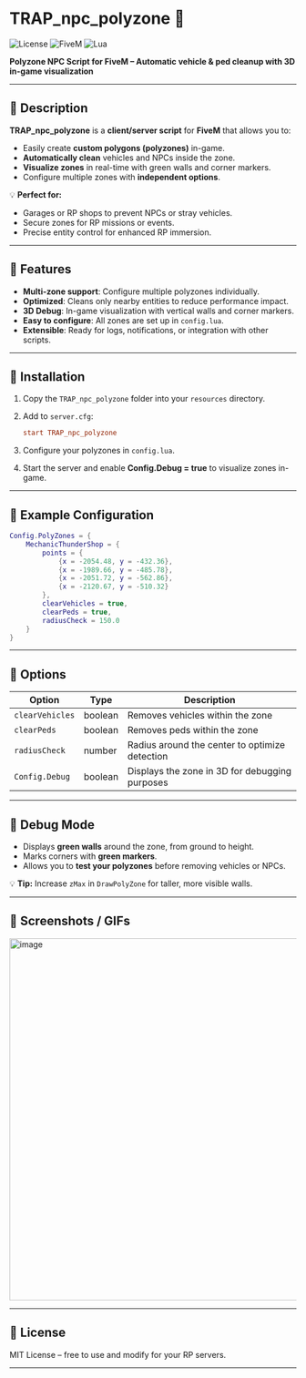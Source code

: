 # TRAP_npc_polyzone 🚀

![License](https://img.shields.io/badge/License-MIT-green) ![FiveM](https://img.shields.io/badge/FiveM-Compatible-blue) ![Lua](https://img.shields.io/badge/Language-Lua-orange)

**Polyzone NPC Script for FiveM – Automatic vehicle & ped cleanup with 3D in-game visualization**

---

## 🔹 Description

**TRAP_npc_polyzone** is a **client/server script** for **FiveM** that allows you to:

* Easily create **custom polygons (polyzones)** in-game.
* **Automatically clean** vehicles and NPCs inside the zone.
* **Visualize zones** in real-time with green walls and corner markers.
* Configure multiple zones with **independent options**.

💡 **Perfect for:**

* Garages or RP shops to prevent NPCs or stray vehicles.
* Secure zones for RP missions or events.
* Precise entity control for enhanced RP immersion.

---

## 🔹 Features

* **Multi-zone support**: Configure multiple polyzones individually.
* **Optimized**: Cleans only nearby entities to reduce performance impact.
* **3D Debug**: In-game visualization with vertical walls and corner markers.
* **Easy to configure**: All zones are set up in `config.lua`.
* **Extensible**: Ready for logs, notifications, or integration with other scripts.

---

## 🔹 Installation

1. Copy the `TRAP_npc_polyzone` folder into your `resources` directory.
2. Add to `server.cfg`:

   ```cfg
   start TRAP_npc_polyzone
   ```
3. Configure your polyzones in `config.lua`.
4. Start the server and enable **Config.Debug = true** to visualize zones in-game.

---

## 🔹 Example Configuration

```lua
Config.PolyZones = {
    MechanicThunderShop = {
        points = {
            {x = -2054.48, y = -432.36},
            {x = -1989.66, y = -485.78},
            {x = -2051.72, y = -562.86},
            {x = -2120.67, y = -510.32}
        },
        clearVehicles = true,
        clearPeds = true,
        radiusCheck = 150.0
    }
}
```

---

## 🔹 Options

| Option          | Type    | Description                                    |
| --------------- | ------- | ---------------------------------------------- |
| `clearVehicles` | boolean | Removes vehicles within the zone               |
| `clearPeds`     | boolean | Removes peds within the zone                   |
| `radiusCheck`   | number  | Radius around the center to optimize detection |
| `Config.Debug`  | boolean | Displays the zone in 3D for debugging purposes |

---

## 🔹 Debug Mode

* Displays **green walls** around the zone, from ground to height.
* Marks corners with **green markers**.
* Allows you to **test your polyzones** before removing vehicles or NPCs.

💡 **Tip:** Increase `zMax` in `DrawPolyZone` for taller, more visible walls.

---

## 🔹 Screenshots / GIFs

<img width="1044" height="636" alt="image" src="https://github.com/user-attachments/assets/ee3135e1-ad2a-495d-9b54-5657c3329b9d" />

---

## 🔹 License

MIT License – free to use and modify for your RP servers.

---


